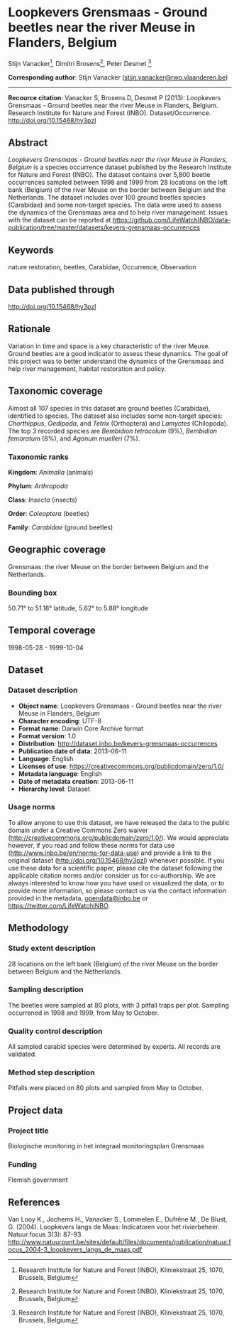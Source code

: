 # Loopkevers Grensmaas - Ground beetles near the river Meuse in Flanders, Belgium

Stijn Vanacker[^1], Dimitri Brosens[^1], Peter Desmet [^1]

[^1]: Research Institute for Nature and Forest (INBO), Kliniekstraat 25, 1070, Brussels, Belgium

**Corresponding author**: Stijn Vanacker (<stijn.vanacker@rwo.vlaanderen.be>)

---

**Recource citation**: Vanacker S, Brosens D, Desmet P (2013): Loopkevers Grensmaas - Ground beetles near the river Meuse in Flanders, Belgium. Research Institute for Nature and Forest (INBO). Dataset/Occurrence. <http://doi.org/10.15468/hy3pzl>

## Abstract

*Loopkevers Grensmaas - Ground beetles near the river Meuse in Flanders, Belgium* is a species occurrence dataset published by the Research Institute for Nature and Forest (INBO). The dataset contains over 5,800 beetle occurrences sampled between 1998 and 1999 from 28 locations on the left bank (Belgium) of the river Meuse on the border between Belgium and the Netherlands. The dataset includes over 100 ground beetles species (Carabidae) and some non-target species. The data were used to assess the dynamics of the Grensmaas area and to help river management. Issues with the dataset can be reported at <https://github.com/LifeWatchINBO/data-publication/tree/master/datasets/kevers-grensmaas-occurrences>

## Keywords

nature restoration, beetles, Carabidae, Occurrence, Observation

## Data published through

<http://doi.org/10.15468/hy3pzl>

## Rationale

Variation in time and space is a key characteristic of the river Meuse. Ground beetles are a good indicator to assess these dynamics. The goal of this project was to better understand the dynamics of the Grensmaas and help river management, habitat restoration and policy.

## Taxonomic coverage

Almost all 107 species in this dataset are ground beetles (Carabidae), identified to species. The dataset also includes some non-target species: *Chorthippus*, *Oedipoda*, and *Tetrix* (Orthoptera) and *Lamyctes* (Chilopoda). The top 3 recorded species are *Bembidion tetracolum* (9%), *Bembidion femoratum* (8%), and *Agonum muelleri* (7%).

### Taxonomic ranks

**Kingdom**: *Animalia* (animals)

**Phylum**: *Arthropoda*

**Class**: *Insecta* (insects)

**Order**: *Coleoptera* (beetles)

**Family**: *Carabidae* (ground beetles)

## Geographic coverage

Grensmaas: the river Meuse on the border between Belgium and the Netherlands.

### Bounding box

50.71° to 51.18° latitude, 5.62° to 5.88° longitude

## Temporal coverage

1998-05-28 - 1999-10-04

## Dataset

### Dataset description

* **Object name**: Loopkevers Grensmaas - Ground beetles near the river Meuse in Flanders, Belgium
* **Character encoding**: UTF-8
* **Format name**: Darwin Core Archive format
* **Format version**: 1.0
* **Distribution**: <http://dataset.inbo.be/kevers-grensmaas-occurrences>
* **Publication date of data**: 2013-06-11
* **Language**: English
* **Licenses of use**: <https://creativecommons.org/publicdomain/zero/1.0/>
* **Metadata language**: English
* **Date of metadata creation**: 2013-06-11
* **Hierarchy level**: Dataset

### Usage norms

To allow anyone to use this dataset, we have released the data to the public domain under a Creative Commons Zero waiver (<http://creativecommons.org/publicdomain/zero/1.0/>). We would appreciate however, if you read and follow these norms for data use (<http://www.inbo.be/en/norms-for-data-use>) and provide a link to the original dataset (<http://doi.org/10.15468/hy3pzl>) whenever possible. If you use these data for a scientific paper, please cite the dataset following the applicable citation norms and/or consider us for co-authorship. We are always interested to know how you have used or visualized the data, or to provide more information, so please contact us via the contact information provided in the metadata, <opendata@inbo.be> or <https://twitter.com/LifeWatchINBO>.

## Methodology

### Study extent description

28 locations on the left bank (Belgium) of the river Meuse on the border between Belgium and the Netherlands.

### Sampling description

The beetles were sampled at 80 plots, with 3 pitfall traps per plot. Sampling occurrened in 1998 and 1999, from May to October.

### Quality control description

All sampled carabid species were determined by experts. All records are validated.

### Method step description

Pitfalls were placed on 80 plots and sampled from May to October.

## Project data

### Project title

Biologische monitoring in het integraal monitoringsplan Grensmaas

### Funding

Flemish government

## References

Van Looy K., Jochems H., Vanacker S., Lommelen E., Dufrêne M., De Blust, G. (2004). Loopkevers langs de Maas: Indicatoren voor het rivierbeheer. Natuur.focus 3(3): 87-93. <http://www.natuurpunt.be/sites/default/files/documents/publication/natuur.focus_2004-3_loopkevers_langs_de_maas.pdf>
